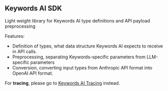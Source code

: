 ## Keywords AI SDK
Light weight library for Keywords AI type definitions and API payload preprocessing

Features:
- Definition of types, what data structure Keywords AI expects to receive in API calls.
- Preprocessing, separating Keywords-specific parameters from LLM-specific parameters
- Conversion, converting input types from Anthropic API format into OpenAI API format.

For **tracing**, please go to [Keywords AI Tracing](https://github.com/Keywords-AI/keywordsai/tree/main/python-sdks/keywordsai-tracing) instead.